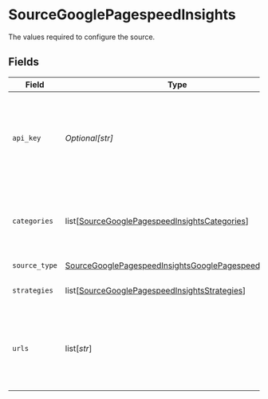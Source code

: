 # SourceGooglePagespeedInsights

The values required to configure the source.


## Fields

| Field                                                                                                                                                                                                                                                                                                   | Type                                                                                                                                                                                                                                                                                                    | Required                                                                                                                                                                                                                                                                                                | Description                                                                                                                                                                                                                                                                                             |
| ------------------------------------------------------------------------------------------------------------------------------------------------------------------------------------------------------------------------------------------------------------------------------------------------------- | ------------------------------------------------------------------------------------------------------------------------------------------------------------------------------------------------------------------------------------------------------------------------------------------------------- | ------------------------------------------------------------------------------------------------------------------------------------------------------------------------------------------------------------------------------------------------------------------------------------------------------- | ------------------------------------------------------------------------------------------------------------------------------------------------------------------------------------------------------------------------------------------------------------------------------------------------------- |
| `api_key`                                                                                                                                                                                                                                                                                               | *Optional[str]*                                                                                                                                                                                                                                                                                         | :heavy_minus_sign:                                                                                                                                                                                                                                                                                      | Google PageSpeed API Key. See <a href="https://developers.google.com/speed/docs/insights/v5/get-started#APIKey">here</a>. The key is optional - however the API is heavily rate limited when using without API Key. Creating and using the API key therefore is recommended. The key is case sensitive. |
| `categories`                                                                                                                                                                                                                                                                                            | list[[SourceGooglePagespeedInsightsCategories](../../models/shared/sourcegooglepagespeedinsightscategories.md)]                                                                                                                                                                                         | :heavy_check_mark:                                                                                                                                                                                                                                                                                      | Defines which Lighthouse category to run. One or many of: "accessibility", "best-practices", "performance", "pwa", "seo".                                                                                                                                                                               |
| `source_type`                                                                                                                                                                                                                                                                                           | [SourceGooglePagespeedInsightsGooglePagespeedInsights](../../models/shared/sourcegooglepagespeedinsightsgooglepagespeedinsights.md)                                                                                                                                                                     | :heavy_check_mark:                                                                                                                                                                                                                                                                                      | N/A                                                                                                                                                                                                                                                                                                     |
| `strategies`                                                                                                                                                                                                                                                                                            | list[[SourceGooglePagespeedInsightsStrategies](../../models/shared/sourcegooglepagespeedinsightsstrategies.md)]                                                                                                                                                                                         | :heavy_check_mark:                                                                                                                                                                                                                                                                                      | The analyses strategy to use. Either "desktop" or "mobile".                                                                                                                                                                                                                                             |
| `urls`                                                                                                                                                                                                                                                                                                  | list[*str*]                                                                                                                                                                                                                                                                                             | :heavy_check_mark:                                                                                                                                                                                                                                                                                      | The URLs to retrieve pagespeed information from. The connector will attempt to sync PageSpeed reports for all the defined URLs. Format: https://(www.)url.domain                                                                                                                                        |